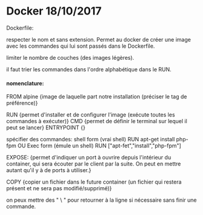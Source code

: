# Docker 18/10/2017

Dockerfile:

respecter le nom et sans extension.
Permet au docker de créer une image avec les commandes qui lui sont passés dans le Dockerfile.

limiter le nombre de couches (des images légères).

il faut trier les commandes dans l'ordre alphabétique dans le RUN.

#### nomenclature:

FROM alpine {image de laquelle part notre installation (préciser le tag de préférence)}

RUN {permet d'installer et de configurer l'image (exécute toutes les commandes à exécuter)}
CMD {permet de définir le terminal sur lequel il peut se lancer}
ENTRYPOINT {}

spécifier des commandes:
shell form (vrai shell)
RUN apt-get install php-fpm
OU
Exec form (émule un shell)
RUN ["apt-fet","install","php-fpm"]

EXPOSE: {permet d'indiquer un port à ouvrire depuis l'intérieur du container, qui sera écouter par le client par la suite. On peut en mettre autant qu'il y à de ports à utiliser.}

COPY {copier un fichier dans le future container (un fichier qui restera présent et ne sera pas modifié/supprimé)}

on peux mettre des " \ " pour retourner à la ligne si nécessaire sans finir une commande.



